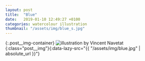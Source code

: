 ```yaml
---
layout: post
title:  "Blue"
date:   2019-01-10 12:49:27 +0100
categories: watercolour illustration
thumbnail: "/assets/img/blue_s.jpg"
---
```

{:.post__img-container}
  ![illustration by Vincent Navetat](""){:class="post__img"}{:data-lazy-src="{{ "/assets/img/blue.jpg" | absolute_url }}"}
